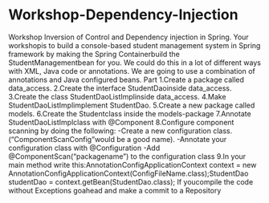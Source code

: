 # Workshop-Dependency-Injection
Workshop
Inversion of Control and Dependency  injection  in Spring.  Your workshopis to build a console-based student management system in Spring framework by making the Spring Containerbuild the StudentManagementbean for you. We could do this in a lot of different ways with XML, Java code or annotations. We are going to use a combination of annotations and Java configured beans. 
Part 1.Create a package called data_access.
2.Create the interface StudentDaoinside data_access. 
3.Create the class StudentDaoListImplinside data_access. 
4.Make StudentDaoListImplimplement StudentDao. 
5.Create a new package called models. 
6.Create the Studentclass inside the models-package 
7.Annotate StudentDaoListImplclass with @Component
8.Configure component scanning by doing the following: 
-Create a new configuration class. (“ComponentScanConfig”would be a good name).
-Annotate your configuration class with @Configuration
-Add @ComponentScan(“packagename”) to the configuration class
9.In your main method write this:AnnotationConfigApplicationContext context = new AnnotationConfigApplicationContext(ConfigFileName.class);StudentDao studentDao = context.getBean(StudentDao.class);
If youcompile the code without Exceptions goahead and make a commit to a Repository

